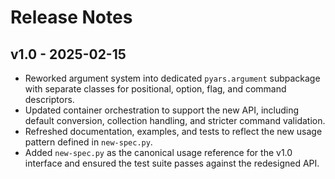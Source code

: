 # Release Notes

## v1.0 - 2025-02-15
- Reworked argument system into dedicated `pyars.argument` subpackage with separate classes for positional, option, flag, and command descriptors.
- Updated container orchestration to support the new API, including default conversion, collection handling, and stricter command validation.
- Refreshed documentation, examples, and tests to reflect the new usage pattern defined in `new-spec.py`.
- Added `new-spec.py` as the canonical usage reference for the v1.0 interface and ensured the test suite passes against the redesigned API.
